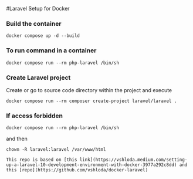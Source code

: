 #Laravel Setup for Docker

### Build the container
```
docker compose up -d --build
```

### To run command in a container
```
docker compose run --rm php-laravel /bin/sh
```

### Create Laravel project
Create or go to source code directory within the project and execute

```
docker compose run --rm composer create-project laravel/laravel .
```

### If access forbidden
```
docker compose run --rm php-laravel /bin/sh
```
and then
```
chown -R laravel:laravel /var/www/html

This repo is based on [this link](https://vshloda.medium.com/setting-up-a-laravel-10-development-environment-with-docker-3977a292c8dd) and this [repo](https://github.com/vshloda/docker-laravel)
